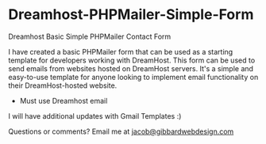 # Dreamhost-PHPMailer-Simple-Form
Dreamhost Basic Simple PHPMailer Contact Form

I have created a basic PHPMailer form that can be used as a starting template for developers working with DreamHost. This form can be used to send emails from websites hosted on DreamHost servers. It's a simple and easy-to-use template for anyone looking to implement email functionality on their DreamHost-hosted website.

* Must use Dreamhost email

I will have additional updates with Gmail Templates :)

Questions or comments? Email me at jacob@gibbardwebdesign.com
